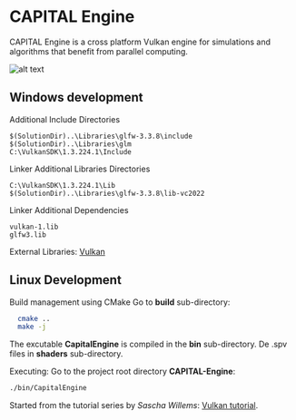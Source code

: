 # CAPITAL Engine
CAPITAL Engine is a cross platform Vulkan engine for simulations and algorithms that benefit from parallel computing.

![alt text](https://github.com/whooki3/CAPITAL-engine/blob/development/assets/CoverCapture.PNG?raw=true)

## Windows development
Additional Include Directories
```
$(SolutionDir)..\Libraries\glfw-3.3.8\include
$(SolutionDir)..\Libraries\glm
C:\VulkanSDK\1.3.224.1\Include
```
Linker Additional Libraries Directories
```text
C:\VulkanSDK\1.3.224.1\Lib
$(SolutionDir)..\Libraries\glfw-3.3.8\lib-vc2022
```
Linker Additional Dependencies
```text
vulkan-1.lib
glfw3.lib
```
External Libraries: [Vulkan](https://vulkan-tutorial.com/Development_environment)

## Linux Development
Build management using CMake
Go to **build** sub-directory:

```bash
  cmake ..
  make -j
```

The excutable **CapitalEngine** is compiled in the **bin** sub-directory.
De .spv files in **shaders** sub-directory.

Executing: Go to the project root directory **CAPITAL-Engine**:

```bash
./bin/CapitalEngine
```



Started from the tutorial series by *Sascha Willems*: [Vulkan tutorial](https://vulkan-tutorial.com/Introduction).

